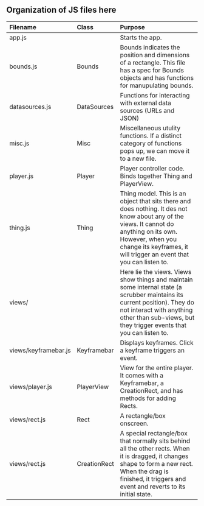 Organization of JS files here
-----------------------------

| Filename             | Class        | Purpose                                                                                                                                                                                                                             |
| :--------            | :-----       | :-------                                                                                                                                                                                                                            |
| app.js               |              | Starts the app.                                                                                                                                                                                                                     |
| bounds.js            | Bounds       | Bounds indicates the position and dimensions of a rectangle. This file has a spec for Bounds objects and has functions for manupulating bounds.                                                                                     |
| datasources.js       | DataSources  | Functions for interacting with external data sources (URLs and JSON)                                                                                                                                                                |
| misc.js              | Misc         | Miscellaneous utulity functions. If a distinct category of functions pops up, we can move it to a new file.                                                                                                                         |
| player.js            | Player       | Player controller code. Binds together Thing and PlayerView.                                                                                                                                                                        |
| thing.js             | Thing        | Thing model. This is an object that sits there and does nothing. It des not know about any of the views. It cannot do anything on its own. However, when you change its keyframes, it will trigger an event that you can listen to. |
| views/               |              | Here lie the views. Views show things and maintain some internal state (a scrubber maintains its current position). They do not interact with anything other than sub-views, but they trigger events that you can listen to.        |
| views/keyframebar.js | Keyframebar  | Displays keyframes. Click a keyframe triggers an event.                                                                                                                                                                             |
| views/player.js      | PlayerView   | View for the entire player. It comes with a Keyframebar, a CreationRect, and has methods for adding Rects.                                                                                                                          |
| views/rect.js        | Rect         | A rectangle/box onscreen.                                                                                                                                                                                                           |
| views/rect.js        | CreationRect | A special rectangle/box that normally sits behind all the other rects. When it is dragged, it changes shape to form a new rect. When the drag is finished, it triggers and event and reverts to its initial state.                  |
